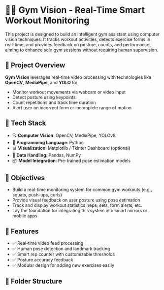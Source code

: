 # 🏋️‍♂️ Gym Vision - Real-Time Smart Workout Monitoring

This project is designed to build an intelligent gym assistant using computer vision techniques. It tracks workout activities, detects exercise forms in real-time, and provides feedback on posture, counts, and performance, aiming to enhance solo gym sessions without requiring human supervision.

## 🚀 Project Overview

**Gym Vision** leverages real-time video processing with technologies like **OpenCV**, **MediaPipe**, and **YOLO** to:
- Monitor workout movements via webcam or video input
- Detect posture using keypoints
- Count repetitions and track time duration
- Alert user on incorrect form or incomplete range of motion

## 🧠 Tech Stack

- 🔍 **Computer Vision**: OpenCV, MediaPipe, YOLOv8
- 🐍 **Programming Language**: Python
- 📊 **Visualization**: Matplotlib / Tkinter Dashboard (optional)
- 💾 **Data Handling**: Pandas, NumPy
- 📦 **Model Integration**: Pre-trained pose estimation models

## 🎯 Objectives

- Build a real-time monitoring system for common gym workouts (e.g., squats, push-ups, curls)
- Provide visual feedback on user posture using pose estimation
- Track and display workout statistics: reps, sets, form alerts, etc.
- Lay the foundation for integrating this system into smart mirrors or mobile apps

## 🧩 Features

- ✅ Real-time video feed processing
- ✅ Human pose detection and landmark tracking
- ✅ Smart rep counter with customizable thresholds
- ✅ Posture accuracy feedback
- ✅ Modular design for adding new exercises easily

## 📁 Folder Structure

